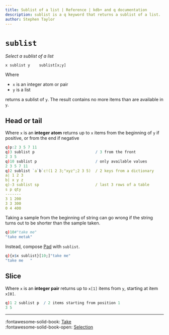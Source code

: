 ```yaml
---
title: Sublist of a list | Reference | kdb+ and q documentation
description: sublist is a q keyword that returns a sublist of a list.
author: Stephen Taylor
---
```

# `sublist`





_Select a sublist of a list_

```syntax
x sublist y    sublist[x;y]
```

Where 

-   `x` is an integer atom or pair
-   `y` is a list

returns a sublist of `y`. The result contains no more items than are available in `y`.


## Head or tail

Where `x` is an **integer atom** returns up to `x` items from the beginning of `y` if positive, or from the end if negative

```q
q)p:2 3 5 7 11
q)3 sublist p                           / 3 from the front
2 3 5
q)10 sublist p                          / only available values
2 3 5 7 11
q)2 sublist `a`b`c!(1 2 3;"xyz";2 3 5)  / 2 keys from a dictionary
a| 1 2 3
b| x y z
q)-3 sublist sp                         / last 3 rows of a table
s p qty
-------
3 1 200
3 3 300
0 4 400
```

Taking a sample from the beginning of string can go wrong if the string turns out to be shorter than the sample taken.

```q
q)10#"take me"
"take metak"
```

Instead, compose [Pad](pad.md) with `sublist`.

```q
q){x$x sublist}[10;]"take me"
"take me   "
```


## Slice

Where `x` is an **integer pair** returns up to `x[1]` items from `y`, starting at item `x[0]`.

```q
q)1 2 sublist p  / 2 items starting from position 1
3 5
```




----
:fontawesome-solid-book:
[Take](take.md)
<br>
:fontawesome-solid-book-open:
[Selection](../basics/by-topic.md#selection)

